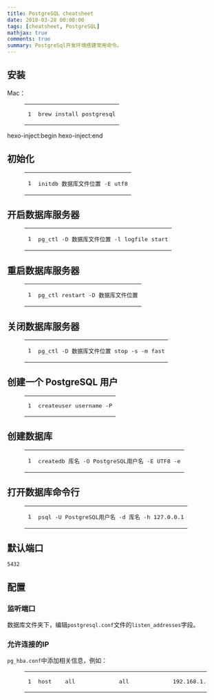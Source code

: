 ```yaml
---
title: PostgreSQL cheatsheet
date: 2018-03-28 00:00:00
tags: [cheatsheet, PostgreSQL]
mathjax: true
comments: true
summary: PostgreSql开发环境搭建常用命令。
---
```

<h2 id="安装"><a class="headerlink" href="#安装" title="安装"></a>安装</h2><p>Mac：<br/><figure class="highlight bash"><table><tr><td class="gutter"><pre><span class="line">1</span><br/></pre></td><td class="code"><pre><span class="line">brew install postgresql</span><br/></pre></td></tr></table></figure></p>
 hexo-inject:begin  hexo-inject:end <h2 id="初始化"><a class="headerlink" href="#初始化" title="初始化"></a>初始化</h2><figure class="highlight plain"><table><tr><td class="gutter"><pre><span class="line">1</span><br/></pre></td><td class="code"><pre><span class="line">initdb 数据库文件位置 -E utf8</span><br/></pre></td></tr></table></figure>
<h2 id="开启数据库服务器"><a class="headerlink" href="#开启数据库服务器" title="开启数据库服务器"></a>开启数据库服务器</h2><figure class="highlight bash"><table><tr><td class="gutter"><pre><span class="line">1</span><br/></pre></td><td class="code"><pre><span class="line">pg_ctl -D 数据库文件位置 -l logfile start</span><br/></pre></td></tr></table></figure>
<h2 id="重启数据库服务器"><a class="headerlink" href="#重启数据库服务器" title="重启数据库服务器"></a>重启数据库服务器</h2><figure class="highlight bash"><table><tr><td class="gutter"><pre><span class="line">1</span><br/></pre></td><td class="code"><pre><span class="line">pg_ctl restart -D 数据库文件位置</span><br/></pre></td></tr></table></figure>
<h2 id="关闭数据库服务器"><a class="headerlink" href="#关闭数据库服务器" title="关闭数据库服务器"></a>关闭数据库服务器</h2><figure class="highlight bash"><table><tr><td class="gutter"><pre><span class="line">1</span><br/></pre></td><td class="code"><pre><span class="line">pg_ctl -D 数据库文件位置 stop -s -m fast</span><br/></pre></td></tr></table></figure>
<h2 id="创建一个-PostgreSQL-用户"><a class="headerlink" href="#创建一个-PostgreSQL-用户" title="创建一个 PostgreSQL 用户"></a>创建一个 PostgreSQL 用户</h2><figure class="highlight bash"><table><tr><td class="gutter"><pre><span class="line">1</span><br/></pre></td><td class="code"><pre><span class="line">createuser username -P</span><br/></pre></td></tr></table></figure>
<h2 id="创建数据库"><a class="headerlink" href="#创建数据库" title="创建数据库"></a>创建数据库</h2><figure class="highlight bash"><table><tr><td class="gutter"><pre><span class="line">1</span><br/></pre></td><td class="code"><pre><span class="line">createdb 库名 -O PostgreSQL用户名 -E UTF8 -e</span><br/></pre></td></tr></table></figure>
<h2 id="打开数据库命令行"><a class="headerlink" href="#打开数据库命令行" title="打开数据库命令行"></a>打开数据库命令行</h2><figure class="highlight bash"><table><tr><td class="gutter"><pre><span class="line">1</span><br/></pre></td><td class="code"><pre><span class="line">psql -U PostgreSQL用户名 -d 库名 -h 127.0.0.1</span><br/></pre></td></tr></table></figure>
<h2 id="默认端口"><a class="headerlink" href="#默认端口" title="默认端口"></a>默认端口</h2><p><code>5432</code> </p>
<h2 id="配置"><a class="headerlink" href="#配置" title="配置"></a>配置</h2><h3 id="监听端口"><a class="headerlink" href="#监听端口" title="监听端口"></a>监听端口</h3><p>数据库文件夹下，编辑<code>postgresql.conf</code>文件的<code>listen_addresses</code>字段。</p>
<h3 id="允许连接的IP"><a class="headerlink" href="#允许连接的IP" title="允许连接的IP"></a>允许连接的IP</h3><p><code>pg_hba.conf</code>中添加相关信息，例如：</p>
<figure class="highlight plain"><table><tr><td class="gutter"><pre><span class="line">1</span><br/></pre></td><td class="code"><pre><span class="line">host    all             all             192.168.1.0/24          md5</span><br/></pre></td></tr></table></figure>

